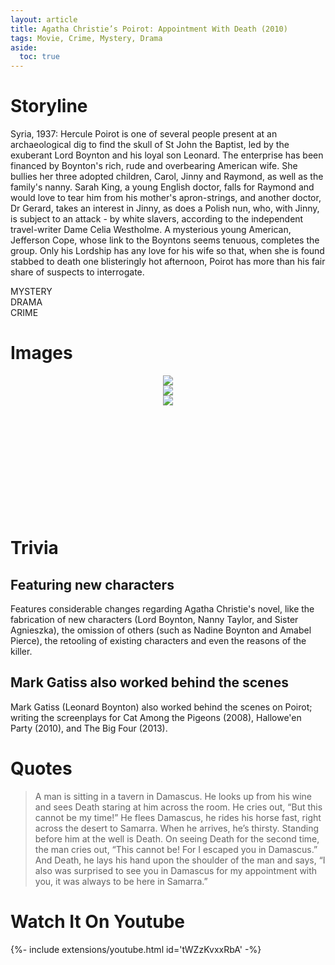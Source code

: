 ```yaml
---
layout: article
title: Agatha Christie’s Poirot: Appointment With Death (2010)
tags: Movie, Crime, Mystery, Drama
aside:
  toc: true
---
```

<div class="hero hero--dark" style='background-image: url("https://blogger.googleusercontent.com/img/b/R29vZ2xl/AVvXsEgdlnfqe-BJ5XkNPq3Pj4zph90pUdiaBZ0EVyCOBETqrHVbVAi93MhlxQx8XcW3Sh2tm7vGBUo-Bp9_nFoobZcf7J1au67uwyf0iacPMrvyhH7WFuWoW97cz6-hG0TZeYu0gcu_nhTr6MU9/s1600/30972_2.jpg");'>
 <div class="hero__content">
  <h3></h3>
 </div>
</div>

<style>
  .swiper-demo {
    height: 220px;
  }
  .swiper-demo .swiper__slide {
    display: flex;
    align-items: center;
    justify-content: center;
    font-size: 3rem;
    color: #fff;
  }
</style>

# Storyline

Syria, 1937: Hercule Poirot is one of several people present at an archaeological dig to find the skull of St John the Baptist, led by the exuberant Lord Boynton and his loyal son Leonard. The enterprise has been financed by Boynton's rich, rude and overbearing American wife. She bullies her three adopted children, Carol, Jinny and Raymond, as well as the family's nanny. Sarah King, a young English doctor, falls for Raymond and would love to tear him from his mother's apron-strings, and another doctor, Dr Gerard, takes an interest in Jinny, as does a Polish nun, who, with Jinny, is subject to an attack - by white slavers, according to the independent travel-writer Dame Celia Westholme. A mysterious young American, Jefferson Cope, whose link to the Boyntons seems tenuous, completes the group. Only his Lordship has any love for his wife so that, when she is found stabbed to death one blisteringly hot afternoon, Poirot has more than his fair share of suspects to interrogate.

<div class="grid-container">
<div class="grid grid--p-1">
<div class="cell cell--6 cell--md-3 cell--lg-2">
<div class="button button--primary button--pill my-2"><i class="fas fa-search"></i> MYSTERY</div>
</div>
<div class="cell cell--6 cell--md-3 cell--lg-2">
<div class="button button--secondary button--pill my-2"><i class="fa-solid fa-heart"></i> DRAMA</div>
</div>
<div class="cell cell--6 cell--md-3 cell--lg-2">
<div class="button button--success button--pill my-2"><i class="fas fa-skull"></i> CRIME</div>
</div>
</div>
</div>

# Images

<div class="swiper my-3 swiper-demo swiper-demo--image swiper-demo--3">
  <div class="swiper__wrapper">
    <div class="swiper__slide"><img class="lightbox-ignore" src="https://images.hellomagazine.com/horizon/landscape/46b012f1519d-agatha-christie-poirot-t.jpg"/></div>
    <div class="swiper__slide"><img class="lightbox-ignore" src="https://images.mubicdn.net/images/film/296829/cache-652540-1614872800/image-w1280.jpg"/></div>
    <div class="swiper__slide"><img class="lightbox-ignore" src="https://is1-ssl.mzstatic.com/image/thumb/4UWd1jQ3BRr86qUjgcllNw/1200x675.jpg"/></div>
  </div>
  <div class="swiper__button swiper__button--prev fas fa-chevron-left"></div>
  <div class="swiper__button swiper__button--next fas fa-chevron-right"></div>
</div>

# Trivia

## Featuring new characters

Features considerable changes regarding Agatha Christie's novel, like the fabrication of new characters (Lord Boynton, Nanny Taylor, and Sister Agnieszka), the omission of others (such as Nadine Boynton and Amabel Pierce), the retooling of existing characters and even the reasons of the killer.

## Mark Gatiss also worked behind the scenes

Mark Gatiss (Leonard Boynton) also worked behind the scenes on Poirot; writing the screenplays for Cat Among the Pigeons (2008), Hallowe'en Party (2010), and The Big Four (2013).

# Quotes
> A man is sitting in a tavern in Damascus. He looks up from his wine and sees Death staring at him across the room. He cries out, “But this cannot be my time!” 
> He flees Damascus, he rides his horse fast, right across the desert to Samarra. When he arrives, he’s thirsty. Standing before him at the well is Death.
> On seeing Death for the second time, the man cries out, “This cannot be! For I escaped you in Damascus.”
> And Death, he lays his hand upon the shoulder of the man and says, “I also was surprised to see you in Damascus for my appointment with you, it was always to be here in Samarra.”

# Watch It On Youtube

<div>{%- include extensions/youtube.html id='tWZzKvxxRbA' -%}</div>

<script>
{%- include scripts/lib/swiper.js -%}
var SOURCES = window.TEXT_VARIABLES.sources;
window.Lazyload.js(SOURCES.jquery, function() {
  $('.swiper-demo').swiper();
});
</script>
